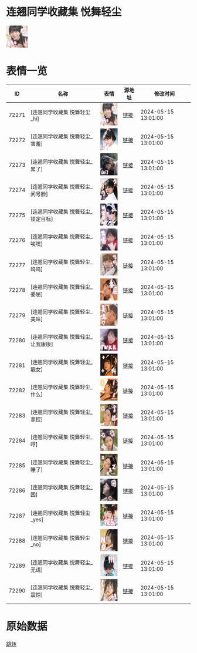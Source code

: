 # 连翘同学收藏集 悦舞轻尘

<img src="./cover.png" height="60" alt="cover" />

# 表情一览

|ID|名称|表情|源地址|修改时间|
|----|----|----|----|----|
|72271|[连翘同学收藏集 悦舞轻尘_hi]|<img src="./pic/072271_%5B连翘同学收藏集 悦舞轻尘_hi%5D.png" height="60" alt="hi"/>|[链接](https://i0.hdslb.com/bfs/garb/32753eaa7331b1f0dcdfa3dde009544b8e480d92.png)|2024-05-15 13:01:00|
|72272|[连翘同学收藏集 悦舞轻尘_害羞]|<img src="./pic/072272_%5B连翘同学收藏集 悦舞轻尘_害羞%5D.png" height="60" alt="害羞"/>|[链接](https://i0.hdslb.com/bfs/garb/205cb45c966aa6f90ec1c19da04c8c4249f7a846.png)|2024-05-15 13:01:00|
|72273|[连翘同学收藏集 悦舞轻尘_累了]|<img src="./pic/072273_%5B连翘同学收藏集 悦舞轻尘_累了%5D.png" height="60" alt="累了"/>|[链接](https://i0.hdslb.com/bfs/garb/794713269e6526bf9691410322a1eec42efc5c27.png)|2024-05-15 13:01:00|
|72274|[连翘同学收藏集 悦舞轻尘_问号脸]|<img src="./pic/072274_%5B连翘同学收藏集 悦舞轻尘_问号脸%5D.png" height="60" alt="问号脸"/>|[链接](https://i0.hdslb.com/bfs/garb/54e711a789902605fd1d63d6fc36e23600ff8a2c.png)|2024-05-15 13:01:00|
|72275|[连翘同学收藏集 悦舞轻尘_锁定目标]|<img src="./pic/072275_%5B连翘同学收藏集 悦舞轻尘_锁定目标%5D.png" height="60" alt="锁定目标"/>|[链接](https://i0.hdslb.com/bfs/garb/1e4ec489f39c6b16db7edb1aa168556161536275.png)|2024-05-15 13:01:00|
|72276|[连翘同学收藏集 悦舞轻尘_唉嘿]|<img src="./pic/072276_%5B连翘同学收藏集 悦舞轻尘_唉嘿%5D.png" height="60" alt="唉嘿"/>|[链接](https://i0.hdslb.com/bfs/garb/b32b517bfbc00b0ff7f6afd9b4e07ad216e6822f.png)|2024-05-15 13:01:00|
|72277|[连翘同学收藏集 悦舞轻尘_呜呜]|<img src="./pic/072277_%5B连翘同学收藏集 悦舞轻尘_呜呜%5D.png" height="60" alt="呜呜"/>|[链接](https://i0.hdslb.com/bfs/garb/b8b2a0160138ab06b46ee06d0f7aa5fca96bb83a.png)|2024-05-15 13:01:00|
|72278|[连翘同学收藏集 悦舞轻尘_委屈]|<img src="./pic/072278_%5B连翘同学收藏集 悦舞轻尘_委屈%5D.png" height="60" alt="委屈"/>|[链接](https://i0.hdslb.com/bfs/garb/923821e698a7c94d936241d92a12427b1473cb2c.png)|2024-05-15 13:01:00|
|72279|[连翘同学收藏集 悦舞轻尘_美味]|<img src="./pic/072279_%5B连翘同学收藏集 悦舞轻尘_美味%5D.png" height="60" alt="美味"/>|[链接](https://i0.hdslb.com/bfs/garb/887324f0f3bae7be3943d99876e2af48a889aafc.png)|2024-05-15 13:01:00|
|72280|[连翘同学收藏集 悦舞轻尘_让我康康]|<img src="./pic/072280_%5B连翘同学收藏集 悦舞轻尘_让我康康%5D.png" height="60" alt="让我康康"/>|[链接](https://i0.hdslb.com/bfs/garb/b769536d97257e2cb6beb15326b51afa780466fa.png)|2024-05-15 13:01:00|
|72281|[连翘同学收藏集 悦舞轻尘_靓女]|<img src="./pic/072281_%5B连翘同学收藏集 悦舞轻尘_靓女%5D.png" height="60" alt="靓女"/>|[链接](https://i0.hdslb.com/bfs/garb/ae7e1f65a457be726e2e1ae9b33df1652dee4160.png)|2024-05-15 13:01:00|
|72282|[连翘同学收藏集 悦舞轻尘_什么]|<img src="./pic/072282_%5B连翘同学收藏集 悦舞轻尘_什么%5D.png" height="60" alt="什么"/>|[链接](https://i0.hdslb.com/bfs/garb/4d554e44a0f32e62cbb7355ba95e3330d7e79216.png)|2024-05-15 13:01:00|
|72283|[连翘同学收藏集 悦舞轻尘_拿捏]|<img src="./pic/072283_%5B连翘同学收藏集 悦舞轻尘_拿捏%5D.png" height="60" alt="拿捏"/>|[链接](https://i0.hdslb.com/bfs/garb/da611821c45da9f008d0a65f455519524856b7be.png)|2024-05-15 13:01:00|
|72284|[连翘同学收藏集 悦舞轻尘_哼]|<img src="./pic/072284_%5B连翘同学收藏集 悦舞轻尘_哼%5D.png" height="60" alt="哼"/>|[链接](https://i0.hdslb.com/bfs/garb/ca5e4e35b16dcdc5eb3d79d88f8f0ca630cf299e.png)|2024-05-15 13:01:00|
|72285|[连翘同学收藏集 悦舞轻尘_睡了]|<img src="./pic/072285_%5B连翘同学收藏集 悦舞轻尘_睡了%5D.png" height="60" alt="睡了"/>|[链接](https://i0.hdslb.com/bfs/garb/a542319afd954782e6cc6e4ffb788a74573b4c06.png)|2024-05-15 13:01:00|
|72286|[连翘同学收藏集 悦舞轻尘_困]|<img src="./pic/072286_%5B连翘同学收藏集 悦舞轻尘_困%5D.png" height="60" alt="困"/>|[链接](https://i0.hdslb.com/bfs/garb/8ff95e105d24650daf366ec812ba7c581afbd234.png)|2024-05-15 13:01:00|
|72287|[连翘同学收藏集 悦舞轻尘_yes]|<img src="./pic/072287_%5B连翘同学收藏集 悦舞轻尘_yes%5D.png" height="60" alt="yes"/>|[链接](https://i0.hdslb.com/bfs/garb/dfac67755d7f351d0c3b97cf5bf0827079009bfa.png)|2024-05-15 13:01:00|
|72288|[连翘同学收藏集 悦舞轻尘_no]|<img src="./pic/072288_%5B连翘同学收藏集 悦舞轻尘_no%5D.png" height="60" alt="no"/>|[链接](https://i0.hdslb.com/bfs/garb/71956912cd99cc15db54b97e32420524ce07cdc9.png)|2024-05-15 13:01:00|
|72289|[连翘同学收藏集 悦舞轻尘_无语]|<img src="./pic/072289_%5B连翘同学收藏集 悦舞轻尘_无语%5D.png" height="60" alt="无语"/>|[链接](https://i0.hdslb.com/bfs/garb/d9ca0903d5d27fef6fdeec5d1c8b8b999362b0c3.png)|2024-05-15 13:01:00|
|72290|[连翘同学收藏集 悦舞轻尘_震惊]|<img src="./pic/072290_%5B连翘同学收藏集 悦舞轻尘_震惊%5D.png" height="60" alt="震惊"/>|[链接](https://i0.hdslb.com/bfs/garb/d8e61e1f8074c0df0986f49dbcbbebceb0054f46.png)|2024-05-15 13:01:00|

# 原始数据

[跳转](./raw.json)

